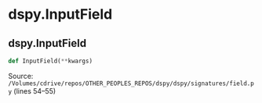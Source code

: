 # dspy.InputField

## dspy.InputField

```python
def InputField(**kwargs)
```
Source: `/Volumes/cdrive/repos/OTHER_PEOPLES_REPOS/dspy/dspy/signatures/field.py` (lines 54–55)

